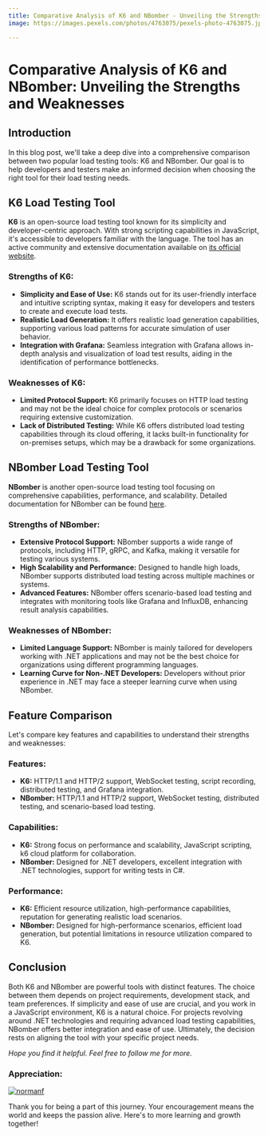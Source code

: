 ```yaml
---
title: Comparative Analysis of K6 and NBomber - Unveiling the Strengths and Weaknesses
image: https://images.pexels.com/photos/4763075/pexels-photo-4763075.jpeg?auto=compress&cs=tinysrgb&w=1260&h=750&dpr=1

---
```

# Comparative Analysis of K6 and NBomber: Unveiling the Strengths and Weaknesses

## Introduction

In this blog post, we'll take a deep dive into a comprehensive comparison between two popular load testing tools: K6 and NBomber. Our goal is to help developers and testers make an informed decision when choosing the right tool for their load testing needs.

## K6 Load Testing Tool

**K6** is an open-source load testing tool known for its simplicity and developer-centric approach. With strong scripting capabilities in JavaScript, it's accessible to developers familiar with the language. The tool has an active community and extensive documentation available on [its official website](https://grafana.com/docs/k6/latest/).

### Strengths of K6:

- **Simplicity and Ease of Use:** K6 stands out for its user-friendly interface and intuitive scripting syntax, making it easy for developers and testers to create and execute load tests.
- **Realistic Load Generation:** It offers realistic load generation capabilities, supporting various load patterns for accurate simulation of user behavior.
- **Integration with Grafana:** Seamless integration with Grafana allows in-depth analysis and visualization of load test results, aiding in the identification of performance bottlenecks.

### Weaknesses of K6:

- **Limited Protocol Support:** K6 primarily focuses on HTTP load testing and may not be the ideal choice for complex protocols or scenarios requiring extensive customization.
- **Lack of Distributed Testing:** While K6 offers distributed load testing capabilities through its cloud offering, it lacks built-in functionality for on-premises setups, which may be a drawback for some organizations.

## NBomber Load Testing Tool

**NBomber** is another open-source load testing tool focusing on comprehensive capabilities, performance, and scalability. Detailed documentation for NBomber can be found [here](https://nbomber.com/docs/getting-started/overview/).

### Strengths of NBomber:

- **Extensive Protocol Support:** NBomber supports a wide range of protocols, including HTTP, gRPC, and Kafka, making it versatile for testing various systems.
- **High Scalability and Performance:** Designed to handle high loads, NBomber supports distributed load testing across multiple machines or systems.
- **Advanced Features:** NBomber offers scenario-based load testing and integrates with monitoring tools like Grafana and InfluxDB, enhancing result analysis capabilities.

### Weaknesses of NBomber:

- **Limited Language Support:** NBomber is mainly tailored for developers working with .NET applications and may not be the best choice for organizations using different programming languages.
- **Learning Curve for Non-.NET Developers:** Developers without prior experience in .NET may face a steeper learning curve when using NBomber.

## Feature Comparison

Let's compare key features and capabilities to understand their strengths and weaknesses:

### Features:

- **K6:** HTTP/1.1 and HTTP/2 support, WebSocket testing, script recording, distributed testing, and Grafana integration.
- **NBomber:** HTTP/1.1 and HTTP/2 support, WebSocket testing, distributed testing, and scenario-based load testing.

### Capabilities:

- **K6:** Strong focus on performance and scalability, JavaScript scripting, k6 cloud platform for collaboration.
- **NBomber:** Designed for .NET developers, excellent integration with .NET technologies, support for writing tests in C#.

### Performance:

- **K6:** Efficient resource utilization, high-performance capabilities, reputation for generating realistic load scenarios.
- **NBomber:** Designed for high-performance scenarios, efficient load generation, but potential limitations in resource utilization compared to K6.

## Conclusion

Both K6 and NBomber are powerful tools with distinct features. The choice between them depends on project requirements, development stack, and team preferences. If simplicity and ease of use are crucial, and you work in a JavaScript environment, K6 is a natural choice. For projects revolving around .NET technologies and requiring advanced load testing capabilities, NBomber offers better integration and ease of use. Ultimately, the decision rests on aligning the tool with your specific project needs.


*Hope you find it helpful. Feel free to follow me for more.*
### Appreciation:

[![normanf](https://cdn.buymeacoffee.com/buttons/v2/default-yellow.png)](https://www.buymeacoffee.com/normanf)

Thank you for being a part of this journey. Your encouragement means the world and keeps the passion alive. Here's to more learning and growth together!
